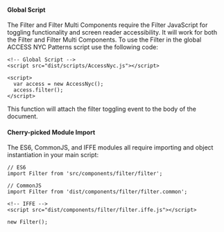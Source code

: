 #### Global Script

The Filter and Filter Multi Components require the Filter JavaScript for toggling functionality and screen reader accessibility. It will work for both the Filter and Filter Multi Components. To use the Filter in the global ACCESS NYC Patterns script use the following code:

    <!-- Global Script -->
    <script src="dist/scripts/AccessNyc.js"></script>

    <script>
      var access = new AccessNyc();
      access.filter();
    </script>

This function will attach the filter toggling event to the body of the document.

#### Cherry-picked Module Import

The ES6, CommonJS, and IFFE modules all require importing and object instantiation in your main script:

    // ES6
    import Filter from 'src/components/filter/filter';

    // CommonJS
    import Filter from 'dist/components/filter/filter.common';

    <!-- IFFE -->
    <script src="dist/components/filter/filter.iffe.js"></script>

    new Filter();